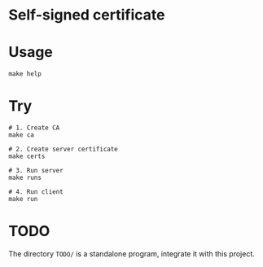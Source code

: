 Self-signed certificate
===================================

# Usage

```shell
make help
```

# Try

```shell
# 1. Create CA
make ca

# 2. Create server certificate
make certs

# 3. Run server
make runs

# 4. Run client
make run
```

# TODO

The directory `TODO/` is a standalone program, integrate it with this project.
